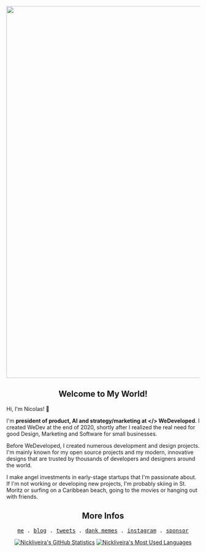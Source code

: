 <p align="center">
<img width="970" src="https://github.com/Nickliveira/Nickliveira/assets/141970853/79eb43d1-1e08-40c3-8c83-3541c284a42f">

</p>

<p align="center">
	<h2 align="center">Welcome to My World!</h2>
</p>

Hi, I'm Nicolas! 👋

I'm **president of product, AI and strategy/marketing at </> WeDeveloped**. I created WeDev at the end of 2020, shortly after I realized the real need for good Design, Marketing and Software for small businesses.

Before WeDeveloped, I created numerous development and design projects. I'm mainly known for my open source projects and my modern, innovative designs that are trusted by thousands of developers and designers around the world.

I make angel investments in early-stage startups that I'm passionate about. If I'm not working or developing new projects, I'm probably skiing in St. Moritz or surfing on a Caribbean beach, going to the movies or hanging out with friends.

<p align="center">
	<h2 align="center">More Infos</h2>
</p>
<p align="center">
  <samp>
    <a href="#">me</a> .
    <a href="#">blog</a> .    
    <a href="#">tweets</a> .
    <a href="#">dank memes</a> .
    <a href="#">instagram</a> .
    <a href="#">sponsor</a>
  </samp>
 </p>

<p align="center">
	<a href="https://github.com/nickliveira"><img src="https://github-readme-stats.vercel.app/api?username=nickliveira&theme=swift&hide=prs,issues&count_private=true" title="Nickliveira's GitHub Statistics" alt="Nickliveira's GitHub Statistics"></a> <a href="https://github.com/nickliveira"><img src="https://github-readme-stats.vercel.app/api/top-langs/?username=nickliveira&&theme=swift&layout=compact" title="Nickliveira's Most Used Languages" alt="Nickliveira's Most Used Languages"></a>
</p>

<p>

